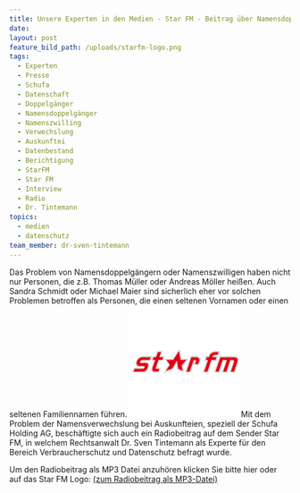 ```yaml
---
title: Unsere Experten in den Medien - Star FM - Beitrag über Namensdoppelgänger und Schufa
date:
layout: post
feature_bild_path: /uploads/starfm-logo.png
tags:
  - Experten
  - Presse
  - Schufa
  - Datenschaft
  - Doppelgänger
  - Namensdoppelgänger
  - Namenszwilling
  - Verwechslung
  - Auskunftei
  - Datenbestand
  - Berichtigung
  - StarFM
  - Star FM
  - Interview
  - Radio
  - Dr. Tintemann
topics:
  - medien
  - datenschutz
team_member: dr-sven-tintemann
---
```



Das Problem von Namensdoppelg&auml;ngern oder Namenszwilligen haben nicht nur Personen, die z.B. Thomas M&uuml;ller oder Andreas M&ouml;ller hei&szlig;en. Auch Sandra Schmidt oder Michael Maier sind sicherlich eher vor solchen Problemen betroffen als Personen, die einen seltenen Vornamen oder einen seltenen Familiennamen f&uuml;hren. [![Star FM Logo - Fremde Marke](/uploads/versions/starfm-logo---x----200-200x---.png)](http://tintemann.de/wp-content/uploads/2014/08/StarFM-Dokumentation.mp3)Mit dem Problem der Namensverwechslung bei Auskunfteien, speziell der Schufa Holding AG, besch&auml;ftigte sich auch ein Radiobeitrag auf dem Sender Star FM, in welchem Rechtsanwalt Dr. Sven Tintemann als Experte f&uuml;r den Bereich Verbraucherschutz und Datenschutz befragt wurde.

Um den Radiobeitrag als MP3 Datei anzuh&ouml;ren klicken Sie bitte hier oder auf das Star FM Logo: [(zum Radiobeitrag als MP3-Datei)](http://tintemann.de/wp-content/uploads/2014/08/StarFM-Dokumentation.mp3)